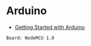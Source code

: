 Arduino
==

- [Getting Started with Arduino](http://www.arduino.cc/en/Guide/HomePage)

```
Board: NodeMCU 1.0
```


